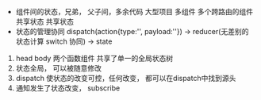 - 组件间的状态，兄弟， 父子间，多余代码
大型项目 多组件 多个跨路由的组件 共享状态
共享状态 
- 状态的管理协同 
 dispatch(action{type:'', payload:''}) -> reducer(无差别的状态计算 switch 协同) -> state

1. head body 两个函数组件 共享了单一的全局状态树
2. 状态全局， 可以被随意修改
3. dispatch 使状态的改变可控，任何改变， 都可以在dispatch中找到源头
4. 通知发生了状态改变， subscribe